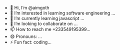 - 👋 Hi, I’m @aimgoth
- 👀 I’m interested in learning software engineering ...
- 🌱 I’m currently learning javascript ...
- 💞️ I’m looking to collaborate on ...
- 📫 How to reach me +233549195399...
- 😄 Pronouns: ...
- ⚡ Fun fact: coding...

<!---
aimgoth/aimgoth is a ✨ special ✨ repository because its `README.md` (this file) appears on your GitHub profile.
You can click the Preview link to take a look at your changes.
--->
